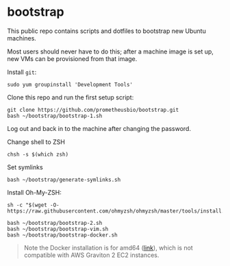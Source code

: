 # bootstrap

This public repo contains scripts and dotfiles to bootstrap new Ubuntu machines.

Most users should never have to do this; after a machine image is set up, new VMs can be provisioned from that image.

Install `git`:
```
sudo yum groupinstall 'Development Tools'
```

Clone this repo and run the first setup script:
```
git clone https://github.com/prometheusbio/bootstrap.git
bash ~/bootstrap/bootstrap-1.sh
```

Log out and back in to the machine after changing the password.

Change shell to ZSH
```
chsh -s $(which zsh)
```

Set symlinks
```
bash ~/bootstrap/generate-symlinks.sh
```

Install Oh-My-ZSH:
```
sh -c "$(wget -O- https://raw.githubusercontent.com/ohmyzsh/ohmyzsh/master/tools/install.sh)"
```

```
bash ~/bootstrap/bootstrap-2.sh
bash ~/bootstrap/bootstrap-vim.sh
bash ~/bootstrap/bootstrap-docker.sh
```
> Note the Docker installation is for amd64 ([link](https://docs.docker.com/engine/install/ubuntu/)), which is not compatible with AWS Graviton 2 EC2 instances.
